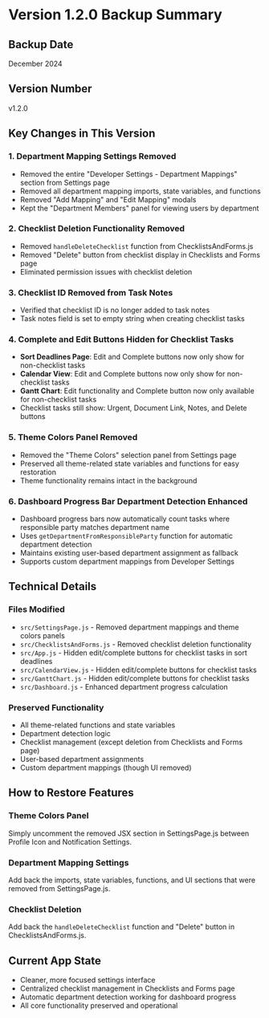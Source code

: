 # Version 1.2.0 Backup Summary

## Backup Date
December 2024

## Version Number
v1.2.0

## Key Changes in This Version

### 1. Department Mapping Settings Removed
- Removed the entire "Developer Settings - Department Mappings" section from Settings page
- Removed all department mapping imports, state variables, and functions
- Removed "Add Mapping" and "Edit Mapping" modals
- Kept the "Department Members" panel for viewing users by department

### 2. Checklist Deletion Functionality Removed
- Removed `handleDeleteChecklist` function from ChecklistsAndForms.js
- Removed "Delete" button from checklist display in Checklists and Forms page
- Eliminated permission issues with checklist deletion

### 3. Checklist ID Removed from Task Notes
- Verified that checklist ID is no longer added to task notes
- Task notes field is set to empty string when creating checklist tasks

### 4. Complete and Edit Buttons Hidden for Checklist Tasks
- **Sort Deadlines Page**: Edit and Complete buttons now only show for non-checklist tasks
- **Calendar View**: Edit and Complete buttons now only show for non-checklist tasks  
- **Gantt Chart**: Edit functionality and Complete button now only available for non-checklist tasks
- Checklist tasks still show: Urgent, Document Link, Notes, and Delete buttons

### 5. Theme Colors Panel Removed
- Removed the "Theme Colors" selection panel from Settings page
- Preserved all theme-related state variables and functions for easy restoration
- Theme functionality remains intact in the background

### 6. Dashboard Progress Bar Department Detection Enhanced
- Dashboard progress bars now automatically count tasks where responsible party matches department name
- Uses `getDepartmentFromResponsibleParty` function for automatic department detection
- Maintains existing user-based department assignment as fallback
- Supports custom department mappings from Developer Settings

## Technical Details

### Files Modified
- `src/SettingsPage.js` - Removed department mappings and theme colors panels
- `src/ChecklistsAndForms.js` - Removed checklist deletion functionality
- `src/App.js` - Hidden edit/complete buttons for checklist tasks in sort deadlines
- `src/CalendarView.js` - Hidden edit/complete buttons for checklist tasks
- `src/GanttChart.js` - Hidden edit/complete buttons for checklist tasks
- `src/Dashboard.js` - Enhanced department progress calculation

### Preserved Functionality
- All theme-related functions and state variables
- Department detection logic
- Checklist management (except deletion from Checklists and Forms page)
- User-based department assignments
- Custom department mappings (though UI removed)

## How to Restore Features

### Theme Colors Panel
Simply uncomment the removed JSX section in SettingsPage.js between Profile Icon and Notification Settings.

### Department Mapping Settings
Add back the imports, state variables, functions, and UI sections that were removed from SettingsPage.js.

### Checklist Deletion
Add back the `handleDeleteChecklist` function and "Delete" button in ChecklistsAndForms.js.

## Current App State
- Cleaner, more focused settings interface
- Centralized checklist management in Checklists and Forms page
- Automatic department detection working for dashboard progress
- All core functionality preserved and operational 
